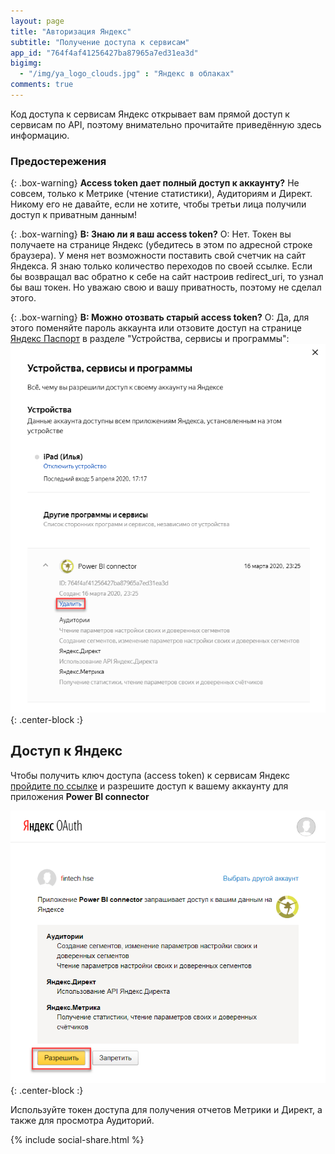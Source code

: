 ```yaml
---
layout: page
title: "Авторизация Яндекс"
subtitle: "Получение доступа к сервисам"
app_id: "764f4af41256427ba87965a7ed31ea3d"
bigimg:
  - "/img/ya_logo_clouds.jpg" : "Яндекс в облаках"
comments: true
---
```

Код доступа к сервисам Яндекс открывает вам прямой доступ к сервисам по API, поэтому внимательно прочитайте приведённую здесь информацию.

### Предостережения

{: .box-warning}
**Access token дает полный доступ к аккаунту?**
Не совсем, только к Метрике (чтение статистики), Аудиториям и Директ. Никому его не давайте, если не хотите, чтобы третьи лица получили доступ к приватным данным!

{: .box-warning}
**В: Знаю ли я ваш access token?**
О: Нет. Токен вы получаете на странице Яндекс (убедитесь в этом по адресной строке браузера). У меня нет возможности поставить свой счетчик на сайт Яндекса. Я знаю только количество переходов по своей ссылке. Если бы возвращал вас обратно к себе на сайт настроив redirect_uri, то узнал бы ваш токен. Но уважаю свою и вашу приватность, поэтому не сделал этого. 

{: .box-warning}
**В: Можно отозвать старый access token?**
О: Да, для этого поменяйте пароль аккаунта или отзовите доступ на странице <a href="https://passport.yandex.ru/profile" title="Яндекс Паспорт откроется в новом окне" target="_blank">Яндекс Паспорт</a> в разделе "Устройства, сервисы и программы":
![Отзыв доступов Яндекс](https://github.com/meta110/meta110.github.io/blob/master/img/ya_reject_app.png?raw=true){: .center-block :}

## Доступ к Яндекс

Чтобы получить ключ доступа (access token) к сервисам Яндекс <a href="https://oauth.yandex.ru/authorize?response_type=token&client_id={{ page.app_id }}" title="Страница авторизации Яндекс откроется в новом окне" target="_blank">пройдите по ссылке</a> и разрешите доступ к вашему аккаунту для приложения **Power BI connector**

![Предоставление доступов Яндекс](https://github.com/meta110/meta110.github.io/blob/master/img/ya_grant_access.png?raw=true){: .center-block :}

Используйте токен доступа для получения отчетов Метрики и Директ, а также для просмотра Аудиторий.

{% include social-share.html %}